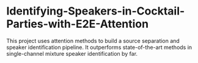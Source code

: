 # Identifying-Speakers-in-Cocktail-Parties-with-E2E-Attention
This project uses attention methods to build a source separation and speaker identification pipeline. It outperforms state-of-the-art methods in single-channel mixture speaker identification by far.
